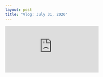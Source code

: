 ```yaml
---
layout: post
title: "Vlog: July 31, 2020"
---
```


<div class="video">
  <iframe src="https://www.youtube.com/embed/yOkEAVBMnVs" frameborder="0" allow="accelerometer; autoplay; clipboard-write; encrypted-media; gyroscope; picture-in-picture" allowfullscreen></iframe>
</div>